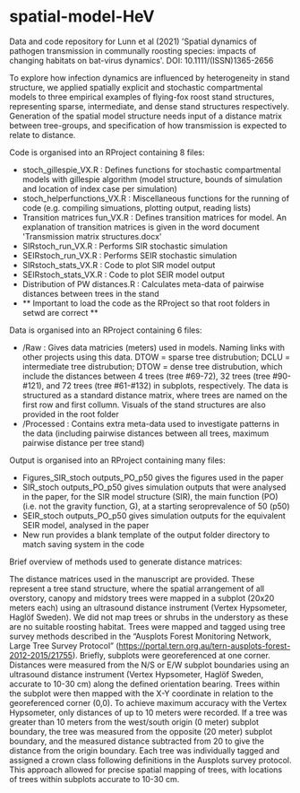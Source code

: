 # spatial-model-HeV
Data and code repository for Lunn et al (2021) 'Spatial dynamics of pathogen transmission in communally roosting species: impacts of changing habitats on bat-virus dynamics'. DOI: 10.1111/(ISSN)1365-2656

To explore how infection dynamics are influenced by heterogeneity in stand structure, we applied spatially explicit and stochastic compartmental models to three empirical examples of flying-fox roost stand structures, representing sparse, intermediate, and dense stand structures respectively. Generation of the spatial model structure needs input of a distance matrix between tree-groups, and specification of how transmission is expected to relate to distance. 

Code is organised into an RProject containing 8 files:
- stoch_gillespie_VX.R : Defines functions for stochastic compartmental models with gillespie algorithm (model structure, bounds of simulation and location of index case per simulation)
- stoch_helperfunctions_VX.R : Miscellaneous functions for the running of code (e.g. compiling simuations, plotting output, reading lists)
- Transition matrices fun_VX.R : Defines transition matrices for model. An explanation of transition matrices is given in the word document 'Transmission matrix structures.docx'
- SIRstoch_run_VX.R : Performs SIR stochastic simulation
- SEIRstoch_run_VX.R : Performs SEIR stochastic simulation
- SIRstoch_stats_VX.R : Code to plot SIR model output
- SEIRstoch_stats_VX.R : Code to plot SEIR model output
- Distribution of PW distances.R : Calculates meta-data of pairwise distances between trees in the stand
- ** Important to load the code as the RProject so that root folders in setwd are correct **

Data is organised into an RProject containing 6 files:
- /Raw : Gives data matricies (meters) used in models. Naming links with other projects using this data. DTOW = sparse tree distrubution; DCLU = intermediate tree distrubution; DTOW = dense tree distrubution, which include the distances between 4 trees (tree #69-72), 32 trees (tree #90-#121), and 72 trees (tree #61-#132) in subplots, respectively. The data is structured as a standard distance matrix, where trees are named on the first row and first collumn. Visuals of the stand structures are also provided in the root folder
- /Processed : Contains extra meta-data used to investigate patterns in the data (including pairwise distances between all trees, maximum pairwise distance per tree stand)

Output is organised into an RProject containing many files:
- Figures_SIR_stoch outputs_PO_p50 gives the figures used in the paper
- SIR_stoch outputs_PO_p50 gives simulation outputs that were analysed in the paper, for the SIR model structure (SIR), the main function (PO) (i.e. not the gravity function, G), at a starting seroprevalence of 50 (p50)
- SEIR_stoch outputs_PO_p50 gives simulation outputs for the equivalent SEIR model, analysed in the paper
- New run provides a blank template of the output folder directory to match saving system in the code

Brief overview of methods used to generate distance matrices:

The distance matrices used in the manuscript are provided. These represent a tree stand structure, where the spatial arrangement of all overstory, canopy and midstory trees were mapped in a subplot (20x20 meters each) using an ultrasound distance instrument (Vertex Hypsometer, Haglöf Sweden). We did not map trees or shrubs in the understory as these are no suitable roosting habitat. Trees were mapped and tagged using tree survey methods described in the “Ausplots Forest Monitoring Network, Large Tree Survey Protocol” (https://portal.tern.org.au/tern-ausplots-forest-2012-2015/21755). Briefly, subplots were georeferenced at one corner. Distances were measured from the N/S or E/W subplot boundaries using an ultrasound distance instrument (Vertex Hypsometer, Haglöf Sweden, accurate to 10-30 cm) along the defined orientation bearing. Trees within the subplot were then mapped with the X-Y coordinate in relation to the georeferenced corner (0,0). To achieve maximum accuracy with the Vertex Hypsometer, only distances of up to 10 meters were recorded. If a tree was greater than 10 meters from the west/south origin (0 meter) subplot boundary, the tree was measured from the opposite (20 meter) subplot boundary, and the measured distance subtracted from 20 to give the distance from the origin boundary. Each tree was individually tagged and assigned a crown class following definitions in the Ausplots survey protocol. This approach allowed for precise spatial mapping of trees, with locations of trees within subplots accurate to 10-30 cm.
